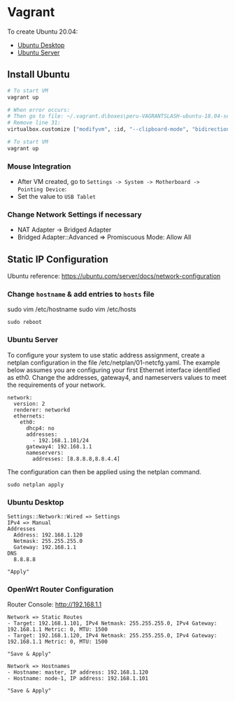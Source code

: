 # Vagrant

To create Ubuntu 20.04:
- [Ubuntu Desktop](ubuntu-desktop/README.md)
- [Ubuntu Server](ubuntu-server/README.md)

## Install Ubuntu

```bash
# To start VM
vagrant up

# When error occurs:
# Then go to file: ~/.vagrant.d\boxes\peru-VAGRANTSLASH-ubuntu-18.04-server-amd64\20200207.01\virtualbox
# Remove line 31: 
virtualbox.customize ["modifyvm", :id, "--clipboard-mode", "bidirectional"]

# To start VM
vagrant up
```

### Mouse Integration

- After VM created, go to `Settings -> System -> Motherboard -> Pointing Device`:
- Set the value to `USB Tablet`

### Change Network Settings if necessary

- NAT Adapter -> Bridged Adapter
- Bridged Adapter::Advanced => Promiscuous Mode: Allow All

## Static IP Configuration

Ubuntu reference: https://ubuntu.com/server/docs/network-configuration

### Change `hostname` & add entries to `hosts` file
sudo vim /etc/hostname
sudo vim /etc/hosts

```
sudo reboot
```

### Ubuntu Server
To configure your system to use static address assignment, create a netplan configuration in the file /etc/netplan/01-netcfg.yaml. The example below assumes you are configuring your first Ethernet interface identified as eth0. Change the addresses, gateway4, and nameservers values to meet the requirements of your network.

```
network:
  version: 2
  renderer: networkd
  ethernets:
    eth0:
      dhcp4: no
      addresses:
        - 192.168.1.101/24
      gateway4: 192.168.1.1
      nameservers:
        addresses: [8.8.8.8,8.8.4.4]
```

The configuration can then be applied using the netplan command.
```
sudo netplan apply
```

### Ubuntu Desktop

```
Settings::Network::Wired => Settings
IPv4 => Manual
Addresses
  Address: 192.168.1.120
  Netmask: 255.255.255.0
  Gateway: 192.168.1.1
DNS
  8.8.8.8

"Apply"
```

### OpenWrt Router Configuration

Router Console: http://192.168.1.1

```
Network => Static Routes
- Target: 192.168.1.101, IPv4 Netmask: 255.255.255.0, IPv4 Gateway: 192.168.1.1 Metric: 0, MTU: 1500
- Target: 192.168.1.120, IPv4 Netmask: 255.255.255.0, IPv4 Gateway: 192.168.1.1 Metric: 0, MTU: 1500

"Save & Apply"

Network => Hostnames
- Hostname: master, IP address: 192.168.1.120
- Hostname: node-1, IP address: 192.168.1.101

"Save & Apply"
```